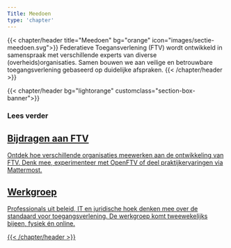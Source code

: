 ```yaml
---
Title: Meedoen
type: 'chapter'
---
```


{{< chapter/header title="Meedoen" bg="orange" icon="images/sectie-meedoen.svg">}}
Federatieve Toegansverlening (FTV) wordt ontwikkeld in samenspraak met verschillende experts van diverse (overheids)organisaties. Samen bouwen we aan veilige en betrouwbare toegangsverlening gebaseerd op duidelijke afspraken. 
{{< /chapter/header >}}

{{< chapter/header bg="lightorange" customclass="section-box-banner">}}

### Lees verder

<div class="section-home-wrapper" role="navigation">
    <div class="section-home-box">
        <a href="wat_kun_je_doen">
            <h2 class="nl-heading nl-heading--level-4 rhc-heading">
                Bijdragen aan FTV
            </h2>
            <p class="utrecht-paragraph">
                Ontdek hoe verschillende organisaties meewerken aan de ontwikkeling van FTV. Denk mee, experimenteer met OpenFTV of deel praktijkervaringen via Mattermost.
            </p>
        </a>
    </div>
    <div class="section-home-box">
        <a href="werkgroep">
            <h2 class="nl-heading nl-heading--level-4 rhc-heading">
                Werkgroep
            </h2>
            <p class="utrecht-paragraph">
                Professionals uit beleid, IT en juridische hoek denken mee over de standaard voor toegangsverlening. De werkgroep komt tweewekelijks bijeen, fysiek én online.


            
{{< /chapter/header >}}
